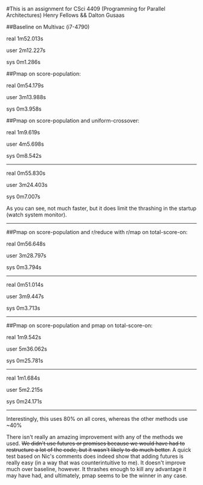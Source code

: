 #This is an assignment for CSci 4409 (Programming for Parallel Architectures)
Henry Fellows && Dalton Gusaas

##Baseline on Multivac (i7-4790)

real	1m52.013s

user	2m12.227s

sys	0m1.286s

##Pmap on score-population:

real	0m54.179s

user	3m13.988s

sys	0m3.958s

##Pmap on score-population and uniform-crossover:

real	1m9.619s

user	4m5.698s

sys	0m8.542s

------------------------

real	0m55.830s

user	3m24.403s

sys	0m7.007s


As you can see, not much faster, but it does limit the thrashing in the startup (watch system monitor).

------------------------

##Pmap on score-population and r/reduce with r/map on total-score-on:

real	0m56.648s

user	3m28.797s

sys	0m3.794s

------------------------

real	0m51.014s

user	3m9.447s

sys	0m3.713s

------------------------

##Pmap on score-population and pmap on total-score-on:

real	1m9.542s

user	5m36.062s

sys	0m25.781s

------------------------

real	1m1.684s

user	5m2.215s

sys	0m24.171s

------------------------

Interestingly, this uses 80% on all cores, whereas the other methods use ~40%

There isn't really an amazing improvement with any of the methods we used. ~~We didn't use futures or promises because we would have had to restructure a lot of the code, but it wasn't likely to do much better.~~ A quick test based on Nic's comments does indeed show that adding futures is really easy (in a way that was counterintuitive to me). It doesn't improve much over baseline, however. It thrashes enough to kill any advantage it may have had, and ultimately, pmap seems to be the winner in any case.
